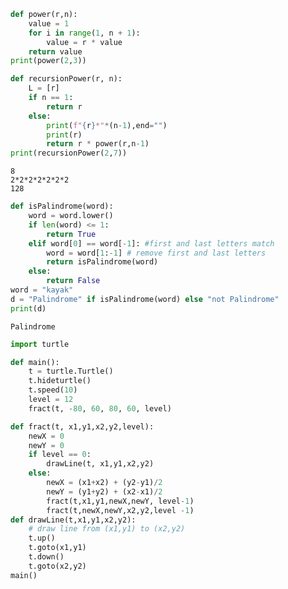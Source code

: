 <div class="cell code" data-execution_count="9">

``` python
def power(r,n):
    value = 1
    for i in range(1, n + 1):
        value = r * value
    return value
print(power(2,3))

def recursionPower(r, n):
    L = [r]
    if n == 1:
        return r
    else:
        print(f"{r}*"*(n-1),end="")
        print(r)
        return r * power(r,n-1)
print(recursionPower(2,7))
```

<div class="output stream stdout">

    8
    2*2*2*2*2*2*2
    128

</div>

</div>

<div class="cell code" data-execution_count="19">

``` python
def isPalindrome(word):
    word = word.lower()
    if len(word) <= 1:
        return True
    elif word[0] == word[-1]: #first and last letters match
        word = word[1:-1] # remove first and last letters
        return isPalindrome(word)
    else:
        return False
word = "kayak"
d = "Palindrome" if isPalindrome(word) else "not Palindrome"
print(d)
```

<div class="output stream stdout">

    Palindrome

</div>

</div>

<div class="cell code">

``` python
import turtle

def main():
    t = turtle.Turtle()
    t.hideturtle()
    t.speed(10)
    level = 12
    fract(t, -80, 60, 80, 60, level)

def fract(t, x1,y1,x2,y2,level):
    newX = 0
    newY = 0
    if level == 0:
        drawLine(t, x1,y1,x2,y2)
    else:
        newX = (x1+x2) + (y2-y1)/2
        newY = (y1+y2) + (x2-x1)/2
        fract(t,x1,y1,newX,newY, level-1)
        fract(t,newX,newY,x2,y2,level -1)
def drawLine(t,x1,y1,x2,y2):
    # draw line from (x1,y1) to (x2,y2)
    t.up()
    t.goto(x1,y1)
    t.down()
    t.goto(x2,y2)
main()
```

</div>
